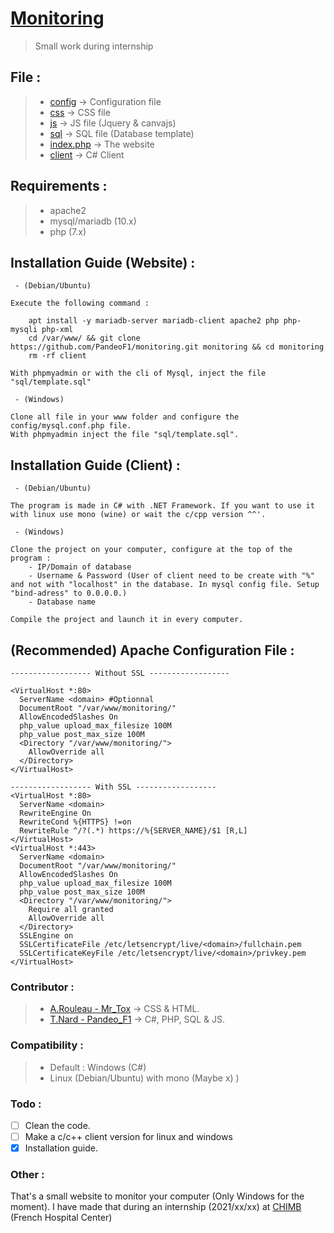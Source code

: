 # [Monitoring](https://monitoring-demo.pandeo.fr)
> Small work during internship

## File :<br />
> - [config](https://github.com/PandeoF1/monitoring/tree/main/conf) -> Configuration file <br />
> - [css](https://github.com/PandeoF1/monitoring/tree/main/css) -> CSS file <br />
> - [js](https://github.com/PandeoF1/monitoring/tree/main/js) -> JS file (Jquery & canvajs) <br />
> - [sql](https://github.com/PandeoF1/monitoring/tree/main/sql) -> SQL file (Database template) <br />
> - [index.php](https://github.com/PandeoF1/monitoring/blob/main/index.php) -> The website<br />
> - [client](https://github.com/PandeoF1/monitoring/tree/main/client) -> C# Client<br />

## Requirements :
 > - apache2 <br />
 > - mysql/mariadb (10.x) <br />
 > - php (7.x) <br />
 

## Installation Guide (Website) :
```
 - (Debian/Ubuntu)

Execute the following command :

    apt install -y mariadb-server mariadb-client apache2 php php-mysqli php-xml
    cd /var/www/ && git clone https://github.com/PandeoF1/monitoring.git monitoring && cd monitoring
    rm -rf client

With phpmyadmin or with the cli of Mysql, inject the file "sql/template.sql"

 - (Windows)

Clone all file in your www folder and configure the config/mysql.conf.php file.
With phpmyadmin inject the file "sql/template.sql".

```

## Installation Guide (Client) :
```
 - (Debian/Ubuntu)

The program is made in C# with .NET Framework. If you want to use it with linux use mono (wine) or wait the c/cpp version ^^'.

 - (Windows)

Clone the project on your computer, configure at the top of the program :
	- IP/Domain of database
	- Username & Password (User of client need to be create with "%" and not with "localhost" in the database. In mysql config file. Setup "bind-adress" to 0.0.0.0.)
	- Database name

Compile the project and launch it in every computer.

```
## (Recommended) Apache Configuration File :
```` 
------------------ Without SSL ------------------

<VirtualHost *:80>
  ServerName <domain> #Optionnal
  DocumentRoot "/var/www/monitoring/"
  AllowEncodedSlashes On
  php_value upload_max_filesize 100M
  php_value post_max_size 100M
  <Directory "/var/www/monitoring/">
    AllowOverride all
  </Directory>
</VirtualHost>

------------------ With SSL ------------------
<VirtualHost *:80>
  ServerName <domain>
  RewriteEngine On
  RewriteCond %{HTTPS} !=on
  RewriteRule ^/?(.*) https://%{SERVER_NAME}/$1 [R,L] 
</VirtualHost>
<VirtualHost *:443>
  ServerName <domain>
  DocumentRoot "/var/www/monitoring/"
  AllowEncodedSlashes On
  php_value upload_max_filesize 100M
  php_value post_max_size 100M
  <Directory "/var/www/monitoring/">
    Require all granted
    AllowOverride all
  </Directory>
  SSLEngine on
  SSLCertificateFile /etc/letsencrypt/live/<domain>/fullchain.pem
  SSLCertificateKeyFile /etc/letsencrypt/live/<domain>/privkey.pem
</VirtualHost> 

````
### Contributor :
 > - [A.Rouleau - Mr_Tox](https://github.com/Mr-ToX) -> CSS & HTML.
 > - [T.Nard - Pandeo_F1](https://github.com/PandeoF1/) -> C#, PHP, SQL & JS.

### Compatibility :
 > - Default : Windows (C#) <br />
 > - Linux (Debian/Ubuntu) with mono (Maybe x) ) <br />

### Todo :
- [ ] Clean the code.
- [ ] Make a c/c++ client version for linux and windows
- [x] Installation guide.

### Other :

That's a small website to monitor your computer (Only Windows for the moment). I have made that during an internship (2021/xx/xx) at [CHIMB](http://www.chimb.fr/) (French Hospital Center)